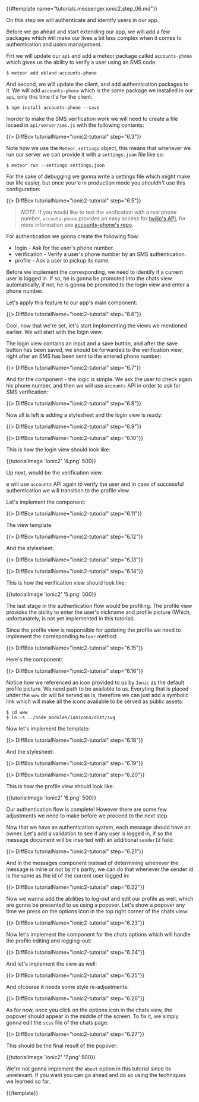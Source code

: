 {{#template name="tutorials.messenger.ionic2.step_06.md"}}

On this step we will authenticate and identify users in our app.

Before we go ahead and start extending our app, we will add a few packages which will make our lives a bit less complex when it comes to authentication and users management.

Firt we will update our `api` and add a meteor package called `accounts-phone` which gives us the ability to verify a user using an SMS code:

    $ meteor add okland:accounts-phone

And second, we will update the client, and add authentication packages to it. We will add `accounts-phone` which is the same package we installed in our `api`, only this time it's for the client:

    $ npm install accounts-phone --save

Inorder to make the SMS verification work we will need to create a file locaed in `api/server/sms.js` with the following contents:

{{> DiffBox tutorialName="ionic2-tutorial" step="6.3"}}

Note how we use the `Meteor.settings` object, this means that whenever we run our server we can provide it with a `settings.json` file like so:

    $ meteor run --settings settings.json

For the sake of debugging we gonna write a settings file which might make our life easier, but once your'e in production mode you *shouldn't* use this configuration:

{{> DiffBox tutorialName="ionic2-tutorial" step="6.5"}}

> *NOTE*: If you would like to test the verification with a real phone number, `accouts-phone` provides an easy access for [twilio's API](https://www.twilio.com/), for more information see [accounts-phone's repo](https://github.com/okland/accounts-phone).

For authentication we gonna create the following flow:

- login - Ask for the user's phone number.
- verification - Verify a user's phone number by an SMS authentication.
- profile - Ask a user to pickup its name.

Before we implement the corresponding, we need to identify if a current user is logged in. If so, he is gonna be promoted into the chats view automatically, if not, he is gonna be promoted to the login view and enter a phone number.

Let's apply this feature to our app's main component:

{{> DiffBox tutorialName="ionic2-tutorial" step="6.6"}}

Cool, now that we're set, let's start implementing the views we mentioned earlier. We will start with the login view.

The login view contains an input and a save button, and after the save button has been saved, we should be forwarded to the verification view, right after an SMS has been sent to the entered phone number:

{{> DiffBox tutorialName="ionic2-tutorial" step="6.7"}}

And for the component - the logic is simple. We ask the user to check again his phone number, and then we will use `accounts` API in order to ask for SMS verification:

{{> DiffBox tutorialName="ionic2-tutorial" step="6.8"}}

Now all is left is adding a stylesheet and the login view is ready:

{{> DiffBox tutorialName="ionic2-tutorial" step="6.9"}}

{{> DiffBox tutorialName="ionic2-tutorial" step="6.10"}}

This is how the login view should look like:

{{tutorialImage 'ionic2' '4.png' 500}}

Up next, would be the verification view.

e will use `accounts` API again to verify the user and in case of successful authentication we will transition to the profile view.

Let's implement the component:

{{> DiffBox tutorialName="ionic2-tutorial" step="6.11"}}

The view template:

{{> DiffBox tutorialName="ionic2-tutorial" step="6.12"}}

And the stylesheet:

{{> DiffBox tutorialName="ionic2-tutorial" step="6.13"}}

{{> DiffBox tutorialName="ionic2-tutorial" step="6.14"}}

This is how the verification view should look like:

{{tutorialImage 'ionic2' '5.png' 500}}

The last stage in the authentication flow would be profiling. The profile view provides the ability to enter the user's nickname and profile picture (Which, unfortunately, is not yet implemented in this tutorial).

Since the profile view is responsible for updating the profile we need to implement the corresponding `Meteor` method:

{{> DiffBox tutorialName="ionic2-tutorial" step="6.15"}}

Here's the component:

{{> DiffBox tutorialName="ionic2-tutorial" step="6.16"}}

Notice how we referenced an icon provided to us by `Ionic` as the default profile picture. We need path to be available to us. Everyting that is placed under the `www` dir will be served as is, therefore we can just add a symbolic link which will make all the icons available to be served as public assets:

    $ cd www
    $ ln -s ../node_modules/ionicons/dist/svg

Now let's implement the template:

{{> DiffBox tutorialName="ionic2-tutorial" step="6.18"}}

And the stylesheet:

{{> DiffBox tutorialName="ionic2-tutorial" step="6.19"}}

{{> DiffBox tutorialName="ionic2-tutorial" step="6.20"}}

This is how the profile view should look like:

{{tutorialImage 'ionic2' '6.png' 500}}

Our authentication flow is complete! However there are some few adjustments we need to make before we proceed to the next step.

Now that we have an authentication system, each message should have an owner. Let's add a validation to see if any user is logged in, if so the message document will be inserted with an additional `senderId` field:

{{> DiffBox tutorialName="ionic2-tutorial" step="6.21"}}

And in the messages component instead of determining whenever the message is mine or not by it's parity, we can do that whenever the sender id is the same as the id of the current user logged in:

{{> DiffBox tutorialName="ionic2-tutorial" step="6.22"}}

Now we wanna add the abilities to log-out and edit our profile as well, which are gonna be presented to us using a popover. Let's show a popover any time we press on the options icon in the top right corner of the chats view:

{{> DiffBox tutorialName="ionic2-tutorial" step="6.23"}}

Now let's implement the component for the chats options which will handle the profile editing and logging-out:

{{> DiffBox tutorialName="ionic2-tutorial" step="6.24"}}

And let's implement the view as well:

{{> DiffBox tutorialName="ionic2-tutorial" step="6.25"}}

And ofcourse it needs some style re-adjustments:

{{> DiffBox tutorialName="ionic2-tutorial" step="6.26"}}

As for now, once you click on the options icon in the chats view, the popover should appear in the middle of the screen. To fix it, we simply gonna edit the `scss` file of the chats page:

{{> DiffBox tutorialName="ionic2-tutorial" step="6.27"}}

This should be the final result of the popover:

{{tutorialImage 'ionic2' '7.png' 500}}

We're not gonna implement the `about` option in this tutorial since its unrelevant. If you want you can go ahead and do so using the techniques we learned so far.

{{/template}}